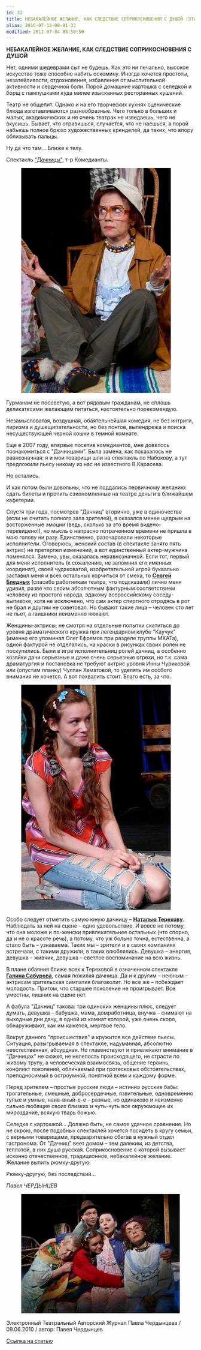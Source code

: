 ```yaml
---
id: 32
title: НЕБАКАЛЕЙНОЕ ЖЕЛАНИЕ, КАК СЛЕДСТВИЕ СОПРИКОСНОВЕНИЯ С ДУШОЙ (ЭТАЖИ") 09.06.2010 "
alias: 2010-07-13-08-01-33
modified: 2011-07-04 08:50:50
---
```


**НЕБАКАЛЕЙНОЕ ЖЕЛАНИЕ, КАК СЛЕДСТВИЕ СОПРИКОСНОВЕНИЯ С ДУШОЙ**

Нет, одними шедеврами сыт не будешь. Как это ни печально, высокое искусство тоже способно набить оскомину. Иногда хочется простоты, незатейливости, отдохновения, избавления от мыслительной активности и сердечной боли. Порой домашние картошка с селедкой и борщ с пампушками куда милее изысканных ресторанных кушаний.

Театр не общепит. Однако и на его творческих кухнях сценические блюда изготавливаются разнообразные. Чего только в больших и малых, академических и не очень театрах не изведаешь, чего не вкусишь. Бывает, что отравишься, случается, что не наешься, а порой набьешь полное брюхо художественных кренделей, да таких, что впору облизывать пальцы.

Ну да что там… Ближе к телу.

Спектакль <a href="43-dachnici.html">"Дачницы"</a>, т-р Комедианты.

<figure><img src="./images/stories/random/dachnici foto iakovleva.jpg" /></figure>

Гурманам не посоветую, а вот рядовым гражданам, не сплошь деликатесами желающим питаться, настоятельно порекомендую.

Незамысловатая, воздушная, обаятельнейшая комедия, не без интриги, лиризма и душещипательности, но без понтов, выпендрежа и поиска несуществующей черной кошки в темной комнате.

Еще в 2007 году, впервые посетив комедиантов, мне довелось познакомиться с "Дачницами". Была замена, как показалось не равнозначная: я и мои товарищи шли на спектакль по Набокову, а тут предложили пьесу никому из нас не известного В.Карасева.

Но остались.

И как потом были довольны, что не поддались первичному желанию: сдать билеты и пропить сэкономленные на театре деньги в ближайшем кафетерии.

Спустя три года, посмотрев "Дачниц" вторично, уже в одиночестве (если не считать полного зала зрителей), я оказался менее щедрым на восторженные эмоции (ведь, сколько за это время видено-перевидено!), но мысль о напрасно потраченном времени не пришла в мою голову ни разу. Единственно, разочаровали некоторые исполнители. Оговорюсь, женский состав (в спектакле занято пять актрис) не претерпел изменений, а вот единственный актер-мужчина поменялся. Замена, увы, оказалась неравнозначной. Если тот, первый для меня исполнитель (к сожалению, не запомнил его именных координат), своей чудаковатой, изобретательной игрой буквально заставил меня и всех остальных корчиться от смеха, то **<a href="24-blednyh-sergej.html">Сергей Бледных</a>** (спасибо работникам театра, что подсказали) лично меня удивил, разве что своим абсолютным фактурным соответствием человеку из простого народа, эдакому всероссийскому соседу-выпивохе, хотя не исключено, что сам актер спиртного отродясь в рот не брал и другим не советовал. Но бывают такие лица – человек сто лет не пьет, а гаишники неизменно нюхают.

Женщины-актрисы, не смотря на отдельные попытки скатиться до уровня драматического кружка при легендарном клубе "Каучук" (именно его упоминал Олег Ефремов при разделе труппы МХАТа), одной фактурой не отделались, на краски в рисунках своих ролей не поскупились. Были в игре исполнительниц ролей дачниц, а особенно хозяйки дачи серьезные и даже очень серьезные огрехи, но т.к. сама драматургия и постановка не требуют актрис уровня Инны Чуриковой или (опустим планку) Чулпан Хаматовой, то уделять им особого внимания не хочется. А вот похвалить стоит. Благо есть, за что.

<figure><img src="./images/stories/random/dachnici foto terehova2.jpg" /></figure>

Особо следует отметить самую юную дачницу – **<a href="56-natasha-terehova.html">Наталью Терехову</a>**. Наблюдать за ней на сцене – одно удовольствие. И вовсе не потому, что она моложе и по-женски привлекательнее остальных (что спорно, да и не о красоте речь), а потому, что уж больно точна, естественна, а стало быть – узнаваема. Таких мы – зрители и в своих компаниях встречали, с такими дружили, в таких влюблялись. Девушка – энергия, девушка – живчик, девушка – светлое воспоминание на всю жизнь.

В плане обаяния ближе всех к Тереховой в означенном спектакле **<a href="61-galina-saburova.html">Галина Сабурова</a>**, самая пожилая дачница. Да и к другим – неюным – актрисам зрительская симпатия благоволит. Но все же – побеждает молодость. Притом, что старшее поколение не проигрывает. Все уместны, лишних на сцене нет.

А фабула "Дачниц" такова: три одиноких женщины плюс, следует думать, девушка – бабушка, мама, домработница, внучка – снимают на выходные дни дачу, в одной из комнат которой, уже очень скоро, обнаруживают, как им кажется, мертвое тело.

Вокруг данного "происшествия" и кружится все действие пьесы. Ситуация, разыгрываемая в спектакле, надуманная, абсолютно неестественная, абсурдная. Но главенствуют и привлекают внимание в "Дачницах" не сюжет, не нелепость происходящего, не страсти по живому трупу, а человеческая взаимосвязь, общение героинь, конфликт поколений, обличаемый при гротесковых обстоятельствах, преподносимый в остроумной, понятной всем и каждому форме.

Перед зрителем – простые русские люди – истинно русские бабы: трогательные, смешные, добросердечные, язвительные, одновременно тупые и умные, наив-вный-е-е – разные, но одинаково и неизменно сильно любящие своих близких и чуть-чуть все окружающее их мироздание, всякую тварь божью.

Селедка с картошкой… Должно быть, не самое удачное сравнение. Но не скрою, после подобных спектаклей хочется посидеть в кругу семьи, с верными товарищами, предварительно сбегав в нужный отдел гастронома. От "Дачниц" веет домом – тем далеким, из детства, теплотой, в них душа русская. Соприкосновение с которой вызывает исконно отечественное, традиционное, небакалейное желание. Желание выпить рюмку-другую.

Рюмку-другую, без последствий…

_Павел ЧЕРДЫНЦЕВ_

<figure><img src="./images/stories/random/dachnici foto.jpg" /></figure>

Электронный Театральный Авторский Журнал Павла Чердынцева / 09.06.2010 / автор: Павел Чердынцев

<a href="http://zhizn-teatr.ru/rubric/performance/7/40">Ссылка на статью</a>

